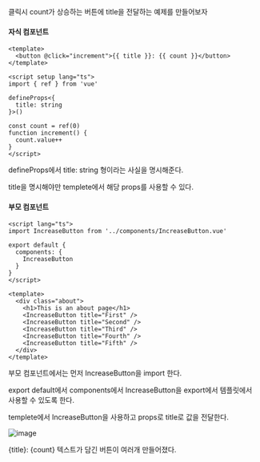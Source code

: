 클릭시 count가 상승하는 버튼에 title을 전달하는 예제를 만들어보자

#### 자식 컴포넌트

```
<template>
  <button @click="increment">{{ title }}: {{ count }}</button>
</template>

<script setup lang="ts">
import { ref } from 'vue'

defineProps<{
  title: string
}>()

const count = ref(0)
function increment() {
  count.value++
}
</script>
```

defineProps에서 title: string 형이라는 사실을 명시해준다.

title을 명시해야만 templete에서 해당 props를 사용할 수 있다.

#### 부모 컴포넌트

```
<script lang="ts">
import IncreaseButton from '../components/IncreaseButton.vue'

export default {
  components: {
    IncreaseButton
  }
}
</script>

<template>
  <div class="about">
    <h1>This is an about page</h1>
    <IncreaseButton title="First" />
    <IncreaseButton title="Second" />
    <IncreaseButton title="Third" />
    <IncreaseButton title="Fourth" />
    <IncreaseButton title="Fifth" />
  </div>
</template>
```

부모 컴포넌트에서는 먼저 IncreaseButton을 import 한다.

export default에서 components에서 IncreaseButton을 export에서 템플릿에서 사용할 수 있도록 한다.

templete에서 IncreaseButton을 사용하고 props로 title로 값을 전달한다.

![image](https://github.com/Aierse/vue-Practice/assets/68111814/2ad0ae87-25aa-43a2-9455-d803b29150c0)

{title}: {count} 텍스트가 담긴 버튼이 여러개 만들어졌다.

